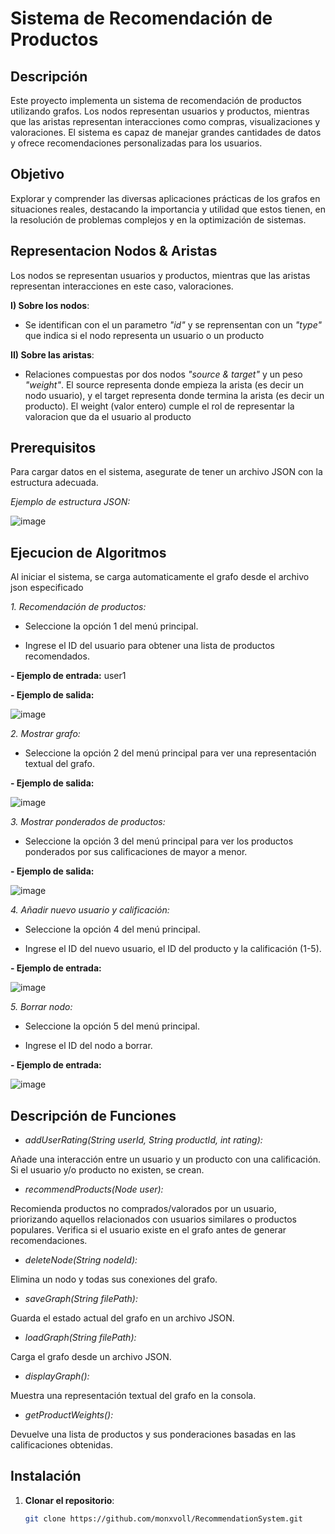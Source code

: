 # Sistema de Recomendación de Productos 


## Descripción
Este proyecto implementa un sistema de recomendación de productos utilizando grafos. Los nodos representan usuarios y productos, mientras que las aristas representan interacciones como compras, visualizaciones y valoraciones. El sistema es capaz de manejar grandes cantidades de datos y ofrece recomendaciones personalizadas para los usuarios.

## Objetivo
Explorar y comprender las diversas aplicaciones prácticas de los grafos en situaciones reales, destacando la importancia y utilidad que estos tienen, en la resolución de problemas complejos y en la optimización de sistemas.

## Representacion Nodos & Aristas
Los nodos se representan usuarios y productos, mientras que las aristas representan interacciones en este caso, valoraciones. 

**I) Sobre los nodos**: 

- Se identifican con el un parametro _"id"_ y se reprensentan con un _"type"_ que indica si el nodo representa un usuario o un producto

**II) Sobre las aristas**: 

- Relaciones compuestas por dos nodos _"source & target"_ y un peso _"weight"_. El source representa donde empieza la arista (es decir un  nodo usuario), y el target representa donde termina la arista (es decir un producto). El weight (valor entero) cumple el rol de representar la valoracion que da el usuario al producto

## Prerequisitos

Para cargar datos en el sistema, asegurate de tener un archivo JSON con la estructura adecuada. 

*Ejemplo de estructura JSON:*

 ![image](https://github.com/user-attachments/assets/1bcc35f4-ebbe-4d8c-8e7f-741fcc7d90de)

## Ejecucion de Algoritmos

Al iniciar el sistema, se carga automaticamente el grafo desde el archivo json especificado 

*1. Recomendación de productos:*

- Seleccione la opción 1 del menú principal.

- Ingrese el ID del usuario para obtener una lista de productos recomendados.

**- Ejemplo de entrada:** user1

**- Ejemplo de salida:**

  ![image](https://github.com/user-attachments/assets/cc2a4129-21ea-4f90-98bd-e9fb3ea57543)

*2. Mostrar grafo:*

- Seleccione la opción 2 del menú principal para ver una representación textual del grafo.

**- Ejemplo de salida:**

  ![image](https://github.com/user-attachments/assets/1544156f-df51-4e56-9aeb-aa316f9a0198)

*3. Mostrar ponderados de productos:*

- Seleccione la opción 3 del menú principal para ver los productos ponderados por sus calificaciones de mayor a menor.

**- Ejemplo de salida:**

  ![image](https://github.com/user-attachments/assets/cd7bd1bc-633d-401f-b979-7e1fad9ab9df)

 *4. Añadir nuevo usuario y calificación:*

- Seleccione la opción 4 del menú principal.

- Ingrese el ID del nuevo usuario, el ID del producto y la calificación (1-5).

**- Ejemplo de entrada:**

  ![image](https://github.com/user-attachments/assets/25da568d-5b19-4f76-acff-429e7127a09e)

 *5. Borrar nodo:*

- Seleccione la opción 5 del menú principal.

- Ingrese el ID del nodo a borrar.

**- Ejemplo de entrada:**

  ![image](https://github.com/user-attachments/assets/ed10a883-2732-4d96-b8e1-f69a2a23594b)

## Descripción de Funciones

- *addUserRating(String userId, String productId, int rating):*

 Añade una interacción entre un usuario y un producto con una calificación. Si el usuario y/o producto no existen, se crean.

- *recommendProducts(Node user):* 

Recomienda productos no comprados/valorados por un usuario, priorizando aquellos relacionados con usuarios similares o productos populares. Verifica si el usuario existe en el grafo antes de generar recomendaciones.

- *deleteNode(String nodeId):* 

Elimina un nodo y todas sus conexiones del grafo.

- *saveGraph(String filePath):* 

Guarda el estado actual del grafo en un archivo JSON.

- *loadGraph(String filePath):* 

Carga el grafo desde un archivo JSON.

- *displayGraph():* 

Muestra una representación textual del grafo en la consola.

- *getProductWeights():* 

Devuelve una lista de productos y sus ponderaciones basadas en las calificaciones obtenidas.


## Instalación
1. **Clonar el repositorio**:
   ```bash
   git clone https://github.com/monxvoll/RecommendationSystem.git
   



